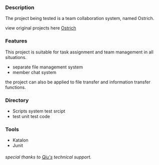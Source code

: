 ### Description



The project being tested is a team collaboration system, named Ostrich.

view original projects here [Ostrich](https://github.com/ecnelises/ostrich)





### Features



This project is suitable for task assignment and team management in all situations.

- separate file management system
- member chat system

 the project can also be applied to file transfer and information transfer functions.





### Directory 



* Scripts     system test srcipt
* test           unit test code





### Tools



* Katalon
* Junit






###### special thanks to [Qiu's](https://github.com/ecnelises) technical support.




